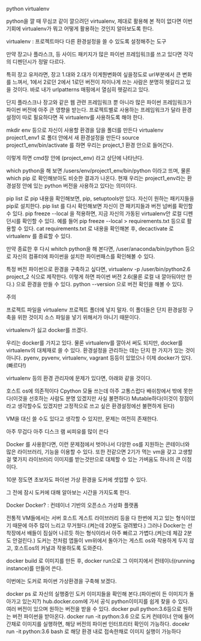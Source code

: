 python virtualenv


python을 깔 때 무심코 같이 깔으려던 virtualenv, 제대로 활용해 본 적이 없다면 이번 기회에 virtualenv가 뭐고 어떻게 활용하는 것인지 알아보도록 한다.



virtualenv : 프로젝트마다 다른 환경설정을 쓸 수 있도록 설정해주는 도구



만약 장고나 플라스크, 등 사이드 패키지가 많은 파이썬 프레임워크를 쓰고 있다면 각각의 디펜던시가 정말 다르다. 

특히 장고 유저라면, 장고 1.대와 2.대가 이게뭔변화여 싶을정도로 url부분에서 큰 변화를 느껴서, 1에서 2로던 2에서 1로던 버전이 차이나게 쓰는 사람은 분명히 헷갈리고 있을 것이다. 바로 내가 urlpatterns 매핑에서 열심히 헷갈리고 있다.

단지 플라스크나 장고와 같은 웹 관련 프레임워크 뿐 아니라 많은 파이썬 프레임워크가 파이썬 버전에 아주 큰 영향을 받는다. 프로젝트별로 사용하는 프레임워크가 달라 환경설정이 따로 필요하다면 꼭 virtualenv를 사용하도록 해야 한다.



mkdir env 등으로 자신이 사용할 환경을 담을 폴더를 만든다
virtualenv project1_env1 로 폴더 안에서 새 환경설정을 만든다
source project1_env/bin/activate 를 하면 우리는 project_1 환경 안으로 들어간다.


이렇게 하면 cmd창 안에 (project_env)	라고 상단에 나타난다.



which python을 해 보면 /users/env/project1_env/bin/python 이라고 뜨며, 물론 which pip 로 확인해보아도 비슷한 결과가 나온다. 현재 우리는 project1_env라는 환경설정 안에 있는 python 버전을 사용하고 있다는 의미이다.



pip list 로 pip 내용을 확인해보면, pip, setuptools만 있다. 자신이 원하는 패키지들을 pip로 설치한다.
pip list 를 다시 확인해보면 자신이 깐 패키지들과 버전 넘버를 확인할 수 있다.
pip freeze --local 을 적용하면, 지금 자신의 가동된 virtualenv안 로컬 디펜던시를 확인할 수 있다. 예를 들어 pip freeze --local > requirements.txt 등으로 활용할 수 있다.
cat requirements.txt 로 내용을 확인해본 후, decactivate 로 virtualenv 를 종료할 수 있다.


만약 종료한 후 다시 whitch python을 해 본다면, /user/anaconda/bin/python 등으로 자신의 컴퓨터에 파이썬을 설치한 파이썬패스를 확인해볼 수 있다.



특정 버전 파이썬으로 환경을 구축하고 싶다면, virtualenv -p /user/bin/python2.6 project_2 식으로 제작한다. 이렇게 하면 파이썬 버전 2.6(물론 로컬 내 깔아둬야만 한다.) 으로 환경을 만들 수 있다.
python --version 으로 버전 확인을 해볼 수 있다.


주의

프로젝트 파일을 virtualenv 프로젝트 폴더에 넣지 말자. 이 폴더들은 단지 환경설정 구축을 위한 것이지 소스 파일을 넣기 위해서가 아니기 때문이다.



virtualenv가 싫고 docker를 쓰겠다.


우리는 docker를 가지고 있다. 물론 virtualenv를 깔아서 써도 되지만, docker를 virtualenv의 대체재로 쓸 수 있다. 환경설정을 관리하는 데는 단지 한 가지가 있는 것이 아니다. pyenv, pyvenv, virtualenv, vagrant 등등이 있었으나 이제 docker가 있다.(빠르다!)



virtualenv 등의 환경 관리자에 문제가 있다면, 아래와 같을 것이다.



호스트 os에 의존적이다
Cpython 모듈 쓰는데 아주 고통스럽다
배쉬창에서 밖에 못한다(이것을 선호하는 사람도 분명 있겠지만 사실 불편하다)
Mutable하다(이것이 장점이라고 생각할수도 있겠지만 고정적으로 쓰고 싶은 환경설정에선 불편하게 된다)


VM을 대신 쓸 수도 있다고 생각할 수 있지만, 문제는 여전히 존재한다.

아주 무겁다
아주 디스크 램 씨피유를 많이 쓴다


Docker 를 사용핟다면, 이런 문제점에서 벗어나서 다양한 os를 지원하는 콘테이너와 많은 라이브러리, 기능을 이용할 수 있다. 또한 전같으면 2기가 먹는 vm을 갖고 고생할걸 몇가지 라이브러리 이미지를 받는것만으로 대체할 수 있는 가벼움도 하나의 큰 이점이다.

10분 정도면 초보자도 파이썬 가상 환경을 도커에 셋업할 수 있다.

그 전에 잠시 도커에 대해 알아보는 시간을 가지도록 한다.

Docker
Docker? : 컨테이너 기반의 오픈소스 가상화 플랫폼



전통적 VM들에서는 서버 호스트 게스트 라이브러리 등을 다 한번에 지고 있는 형식이었기 때문에 아주 많이 느리고 무거웠다.(켜는데 20분도 걸려봤다.) 그러나 Docker는 선착장에서 배들이 짐실어 나르듯 하는 형식이라서 아주 빠르고 가볍다.(켜는데 체감 2분도 안걸린다.) 도커는 전처럼 앱들이 vm위에서 돌아가는 게스트 os와 작용하게 두지 않고, 호스트os의 커널과 작용하도록 도와준다.

docker build 로 이미지를 만든 후, docker run으로 그 이미지에서 컨테이너(running instance)를 만들어 쓴다.

이번에는 도커로 파이썬 가상환경을 구축해 보겠다.



docker ps 로 자신의 실행중인 도커 이미지들을 확인해 본다.(파이썬이 든 이미지가 돌아가고 있는지?)
hub.docker.com에 가서 공식 python이미지를 쉽게 찾을 수 있다. 여러 버전이 있으며 원하는 버전을 받을 수 있다.
docker pull python:3.6등으로 원하는 버전 파이썬을 받아온다.
docker run -it python:3.6 으로 도커 컨테이너 안에 들어간채로 이미지를 실행하면, 해당 버전의 파이썬 인터프리터 확인이 가능하다.
docekr run -it python:3.6 bash 로 해당 환경 내로 접속한채로 이미지 실행이 가능하다
